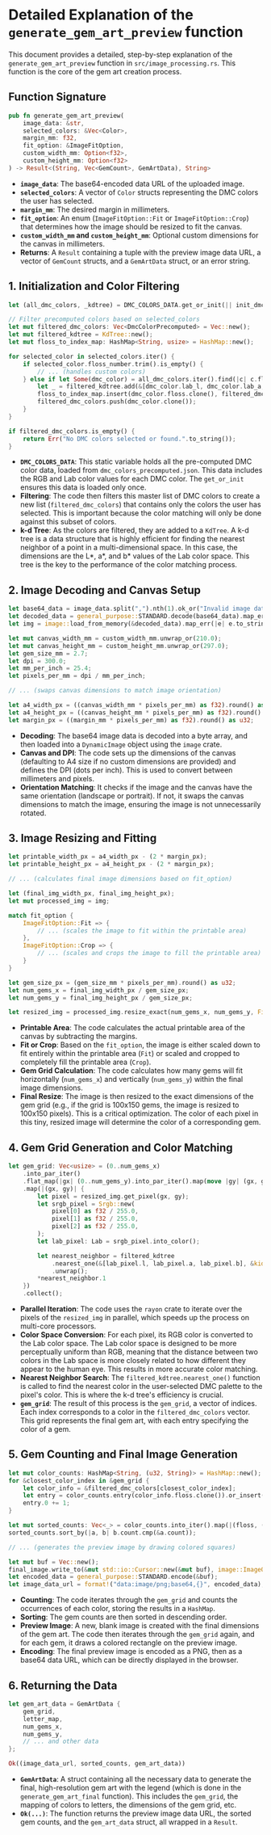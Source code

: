# Detailed Explanation of the `generate_gem_art_preview` function

This document provides a detailed, step-by-step explanation of the `generate_gem_art_preview` function in `src/image_processing.rs`. This function is the core of the gem art creation process.

## Function Signature

```rust
pub fn generate_gem_art_preview(
    image_data: &str, 
    selected_colors: &Vec<Color>, 
    margin_mm: f32, 
    fit_option: &ImageFitOption, 
    custom_width_mm: Option<f32>, 
    custom_height_mm: Option<f32>
) -> Result<(String, Vec<GemCount>, GemArtData), String>
```

- **`image_data`**: The base64-encoded data URL of the uploaded image.
- **`selected_colors`**: A vector of `Color` structs representing the DMC colors the user has selected.
- **`margin_mm`**: The desired margin in millimeters.
- **`fit_option`**: An enum (`ImageFitOption::Fit` or `ImageFitOption::Crop`) that determines how the image should be resized to fit the canvas.
- **`custom_width_mm` and `custom_height_mm`**: Optional custom dimensions for the canvas in millimeters.
- **Returns**: A `Result` containing a tuple with the preview image data URL, a vector of `GemCount` structs, and a `GemArtData` struct, or an error string.

## 1. Initialization and Color Filtering

```rust
let (all_dmc_colors, _kdtree) = DMC_COLORS_DATA.get_or_init(|| init_dmc_colors_data().expect("Failed to initialize DMC colors data"));

// Filter precomputed colors based on selected_colors
let mut filtered_dmc_colors: Vec<DmcColorPrecomputed> = Vec::new();
let mut filtered_kdtree = KdTree::new();
let mut floss_to_index_map: HashMap<String, usize> = HashMap::new();

for selected_color in selected_colors.iter() {
    if selected_color.floss_number.trim().is_empty() {
        // ... (handles custom colors)
    } else if let Some(dmc_color) = all_dmc_colors.iter().find(|c| c.floss.trim() == selected_color.floss_number.trim()) {
        let _ = filtered_kdtree.add(&[dmc_color.lab_l, dmc_color.lab_a, dmc_color.lab_b], filtered_dmc_colors.len());
        floss_to_index_map.insert(dmc_color.floss.clone(), filtered_dmc_colors.len());
        filtered_dmc_colors.push(dmc_color.clone());
    }
}

if filtered_dmc_colors.is_empty() {
    return Err("No DMC colors selected or found.".to_string());
}
```

- **`DMC_COLORS_DATA`**: This static variable holds all the pre-computed DMC color data, loaded from `dmc_colors_precomputed.json`. This data includes the RGB and Lab color values for each DMC color. The `get_or_init` ensures this data is loaded only once.
- **Filtering**: The code then filters this master list of DMC colors to create a new list (`filtered_dmc_colors`) that contains only the colors the user has selected. This is important because the color matching will only be done against this subset of colors.
- **k-d Tree**: As the colors are filtered, they are added to a `KdTree`. A k-d tree is a data structure that is highly efficient for finding the nearest neighbor of a point in a multi-dimensional space. In this case, the dimensions are the L*, a*, and b* values of the Lab color space. This tree is the key to the performance of the color matching process.

## 2. Image Decoding and Canvas Setup

```rust
let base64_data = image_data.split(",").nth(1).ok_or("Invalid image data")?;
let decoded_data = general_purpose::STANDARD.decode(base64_data).map_err(|e| e.to_string())?;
let img = image::load_from_memory(&decoded_data).map_err(|e| e.to_string())?;

let mut canvas_width_mm = custom_width_mm.unwrap_or(210.0);
let mut canvas_height_mm = custom_height_mm.unwrap_or(297.0);
let gem_size_mm = 2.7;
let dpi = 300.0;
let mm_per_inch = 25.4;
let pixels_per_mm = dpi / mm_per_inch;

// ... (swaps canvas dimensions to match image orientation)

let a4_width_px = ((canvas_width_mm * pixels_per_mm) as f32).round() as u32;
let a4_height_px = ((canvas_height_mm * pixels_per_mm) as f32).round() as u32;
let margin_px = ((margin_mm * pixels_per_mm) as f32).round() as u32;
```

- **Decoding**: The base64 image data is decoded into a byte array, and then loaded into a `DynamicImage` object using the `image` crate.
- **Canvas and DPI**: The code sets up the dimensions of the canvas (defaulting to A4 size if no custom dimensions are provided) and defines the DPI (dots per inch). This is used to convert between millimeters and pixels.
- **Orientation Matching**: It checks if the image and the canvas have the same orientation (landscape or portrait). If not, it swaps the canvas dimensions to match the image, ensuring the image is not unnecessarily rotated.

## 3. Image Resizing and Fitting

```rust
let printable_width_px = a4_width_px - (2 * margin_px);
let printable_height_px = a4_height_px - (2 * margin_px);

// ... (calculates final image dimensions based on fit_option)

let (final_img_width_px, final_img_height_px);
let mut processed_img = img;

match fit_option {
    ImageFitOption::Fit => {
        // ... (scales the image to fit within the printable area)
    },
    ImageFitOption::Crop => {
        // ... (scales and crops the image to fill the printable area)
    }
}

let gem_size_px = (gem_size_mm * pixels_per_mm).round() as u32;
let num_gems_x = final_img_width_px / gem_size_px;
let num_gems_y = final_img_height_px / gem_size_px;

let resized_img = processed_img.resize_exact(num_gems_x, num_gems_y, FilterType::Nearest);
```

- **Printable Area**: The code calculates the actual printable area of the canvas by subtracting the margins.
- **Fit or Crop**: Based on the `fit_option`, the image is either scaled down to fit entirely within the printable area (`Fit`) or scaled and cropped to completely fill the printable area (`Crop`).
- **Gem Grid Calculation**: The code calculates how many gems will fit horizontally (`num_gems_x`) and vertically (`num_gems_y`) within the final image dimensions.
- **Final Resize**: The image is then resized to the exact dimensions of the gem grid (e.g., if the grid is 100x150 gems, the image is resized to 100x150 pixels). This is a critical optimization. The color of each pixel in this tiny, resized image will determine the color of a corresponding gem.

## 4. Gem Grid Generation and Color Matching

```rust
let gem_grid: Vec<usize> = (0..num_gems_x)
    .into_par_iter()
    .flat_map(|gx| (0..num_gems_y).into_par_iter().map(move |gy| (gx, gy)))
    .map(|(gx, gy)| {
        let pixel = resized_img.get_pixel(gx, gy);
        let srgb_pixel = Srgb::new(
            pixel[0] as f32 / 255.0,
            pixel[1] as f32 / 255.0,
            pixel[2] as f32 / 255.0,
        );
        let lab_pixel: Lab = srgb_pixel.into_color();

        let nearest_neighbor = filtered_kdtree
            .nearest_one(&[lab_pixel.l, lab_pixel.a, lab_pixel.b], &kiddo::distance::squared_euclidean)
            .unwrap();
        *nearest_neighbor.1
    })
    .collect();
```

- **Parallel Iteration**: The code uses the `rayon` crate to iterate over the pixels of the `resized_img` in parallel, which speeds up the process on multi-core processors.
- **Color Space Conversion**: For each pixel, its RGB color is converted to the Lab color space. The Lab color space is designed to be more perceptually uniform than RGB, meaning that the distance between two colors in the Lab space is more closely related to how different they appear to the human eye. This results in more accurate color matching.
- **Nearest Neighbor Search**: The `filtered_kdtree.nearest_one()` function is called to find the nearest color in the user-selected DMC palette to the pixel's color. This is where the k-d tree's efficiency is crucial.
- **`gem_grid`**: The result of this process is the `gem_grid`, a vector of indices. Each index corresponds to a color in the `filtered_dmc_colors` vector. This grid represents the final gem art, with each entry specifying the color of a gem.

## 5. Gem Counting and Final Image Generation

```rust
let mut color_counts: HashMap<String, (u32, String)> = HashMap::new();
for &closest_color_index in &gem_grid {
    let color_info = &filtered_dmc_colors[closest_color_index];
    let entry = color_counts.entry(color_info.floss.clone()).or_insert((0, color_info.hex.clone()));
    entry.0 += 1;
}

let mut sorted_counts: Vec<_> = color_counts.into_iter().map(|(floss, (count, hex))| GemCount { floss, count, hex: expand_shorthand_hex(&hex) }).collect();
sorted_counts.sort_by(|a, b| b.count.cmp(&a.count));

// ... (generates the preview image by drawing colored squares)

let mut buf = Vec::new();
final_image.write_to(&mut std::io::Cursor::new(&mut buf), image::ImageOutputFormat::Png).map_err(|e| e.to_string())?;
let encoded_data = general_purpose::STANDARD.encode(&buf);
let image_data_url = format!("data:image/png;base64,{}", encoded_data);
```

- **Counting**: The code iterates through the `gem_grid` and counts the occurrences of each color, storing the results in a `HashMap`.
- **Sorting**: The gem counts are then sorted in descending order.
- **Preview Image**: A new, blank image is created with the final dimensions of the gem art. The code then iterates through the `gem_grid` again, and for each gem, it draws a colored rectangle on the preview image.
- **Encoding**: The final preview image is encoded as a PNG, then as a base64 data URL, which can be directly displayed in the browser.

## 6. Returning the Data

```rust
let gem_art_data = GemArtData {
    gem_grid,
    letter_map,
    num_gems_x,
    num_gems_y,
    // ... and other data
};

Ok((image_data_url, sorted_counts, gem_art_data))
```

- **`GemArtData`**: A struct containing all the necessary data to generate the final, high-resolution gem art with the legend (which is done in the `generate_gem_art_final` function). This includes the `gem_grid`, the mapping of colors to letters, the dimensions of the gem grid, etc.
- **`Ok(...)`**: The function returns the preview image data URL, the sorted gem counts, and the `gem_art_data` struct, all wrapped in a `Result`.
